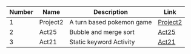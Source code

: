 | Number | Name | Description | Link |
| --- | --- | --- | --- |
| 1 | Project2 | A turn based pokemon game| [Project2](https://github.com/davidlee3589/portfolio/tree/main/project2) |
| 2 | Act25|Bubble and merge sort| [Act25](https://github.com/davidlee3589/portfolio/tree/main/act25) |
| 3 | Act21 | Static keyword Activity | [Act21](https://github.com/davidlee3589/portfolio/tree/main/act21) |
